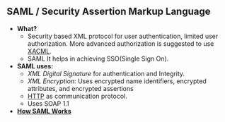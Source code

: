 ## SAML / Security Assertion Markup Language
- **What?** 
  - Security based XML protocol for user authentication, limited user authorization. More advanced authorization is suggested to use [XACML](https://en.wikipedia.org/wiki/XACML).
  - SAML It helps in achieving SSO(Single Sign On).
- **SAML uses:**
  - *XML Digital Signature* for authentication and Integrity.
  - *XML Encryption:* Uses encrypted name identifiers, encrypted attributes, and encrypted assertions
  - [HTTP](Networking/OSI-Layers/Layer-7/Protocols/HTTP) as communication protocol.
  - Uses SOAP 1.1
- **[How SAML Works](HOW_SAML_Works)**
